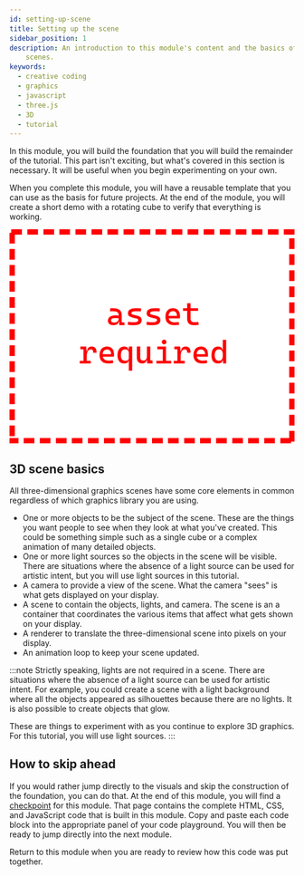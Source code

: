 ```yaml
---
id: setting-up-scene
title: Setting up the scene
sidebar_position: 1
description: An introduction to this module's content and the basics of 3D
    scenes.
keywords:
  - creative coding
  - graphics
  - javascript
  - three.js
  - 3D
  - tutorial
---
```


In this module, you will build the foundation that you will build the remainder
of the tutorial. This part isn't exciting, but what's covered in this section
is necessary. It will be useful when you begin experimenting on your own.

When you complete this module, you will have a reusable template that you can
use as the basis for future projects. At the end of the module, you will create
a short demo with a rotating cube to verify that everything is working.

![asset required](../../static/img/asset-required.png)

## 3D scene basics

All three-dimensional graphics scenes have some core elements in common
regardless of which graphics library you are using.

* One or more objects to be the subject of the scene. These are the things you
  want people to see when they look at what you've created. This could be
  something simple such as a single cube or a complex animation of many detailed
  objects.
* One or more light sources so the objects in the scene will be visible. There
  are situations where the absence of a light source can be used for artistic
  intent, but you will use light sources in this tutorial.
* A camera to provide a view of the scene. What the camera "sees" is what gets
  displayed on your display.
* A scene to contain the objects, lights, and camera. The scene is an a
  container that coordinates the various items that affect what gets shown on
  your display.
* A renderer to translate the three-dimensional scene into pixels on your
  display.
* An animation loop to keep your scene updated.

:::note
Strictly speaking, lights are not required in a scene. There are situations
where the absence of a light source can be used for artistic intent. For
example, you could create a scene with a light background where all the objects
appeared as silhouettes because there are no lights. It is also possible to
create objects that glow.

These are things to experiment with as you continue to explore 3D graphics. For
this tutorial, you will use light sources.
:::

## How to skip ahead

If you would rather jump directly to the visuals and skip the construction of
the foundation, you can do that. At the end of this module, you will find a
[checkpoint](./checkpoint.md) for this module. That page contains the complete
HTML, CSS, and JavaScript code that is built in this module. Copy and paste each
code block into the appropriate panel of your code playground. You will then be
ready to jump directly into the next module.

Return to this module when you are ready to review how this code was put
together.
